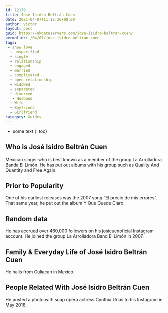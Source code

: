 ```yaml
---
id: 12179
title: José Isidro Beltrán Cuen
date: 2021-04-07T11:12:36+00:00
author: victor
layout: post
guid: https://ukdataservers.com/jose-isidro-beltran-cuen/
permalink: /04/07/jose-isidro-beltran-cuen
tags:
 - show love
  - unspecified
  - single
  - relationship
  - engaged
  - married
  - complicated
  - open relationship
  - widowed
  - separated
  - divorced
   - Husband
  - Wife
  - Boyfriend
  - Girlfriend
category: Guides
---
```


* some text
{: toc}


## Who is José Isidro Beltrán Cuen



Mexican singer who is best known as a member of the group La Arrolladora Banda El Limón. He has put out albums with his group such as Quality And Quantity and Free Again. 

                
                
                
## Prior to Popularity



One of his earliest releases was the 2007 song &#8220;El precio de mis errores&#8221;. That same year, he put out the album Y Que Quede Claro. 

                
                
                
## Random data



He has accrued over 460,000 followers on his josicuenoficial Instagram account. He joined the group La Arrolladora Band El Limón in 2007. 

                
                
                
## Family & Everyday Life of José Isidro Beltrán Cuen



He hails from Culiacan in Mexico. 

                
                
                
## People Related With José Isidro Beltrán Cuen



He posted a photo with soap opera actress Cynthia Urías to his Instagram in May 2018. 

                
              
            
          
          
          